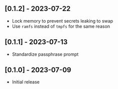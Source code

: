 ## [0.1.2] - 2023-07-22

- Lock memory to prevent secrets leaking to swap
- Use `ramfs` instead of `tmpfs` for the same reason

## [0.1.1] - 2023-07-13

- Standardize passphrase prompt

## [0.1.0] - 2023-07-09

- Initial release
